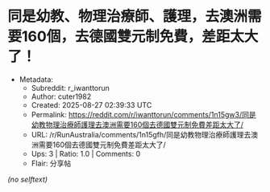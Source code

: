 # 同是幼教、物理治療師、護理，去澳洲需要160個，去德國雙元制免費，差距太大了！

- Metadata:
  - Subreddit: r_iwanttorun
  - Author: cuter1982
  - Created: 2025-08-27 02:39:33 UTC
  - Permalink: https://reddit.com/r/iwanttorun/comments/1n15gw3/同是幼教物理治療師護理去澳洲需要160個去德國雙元制免費差距太大了/
  - URL: /r/RunAustralia/comments/1n15gfh/同是幼教物理治療師護理去澳洲需要160個去德國雙元制免費差距太大了/
  - Ups: 3 | Ratio: 1.0 | Comments: 0
  - Flair: 分享帖

_(no selftext)_
